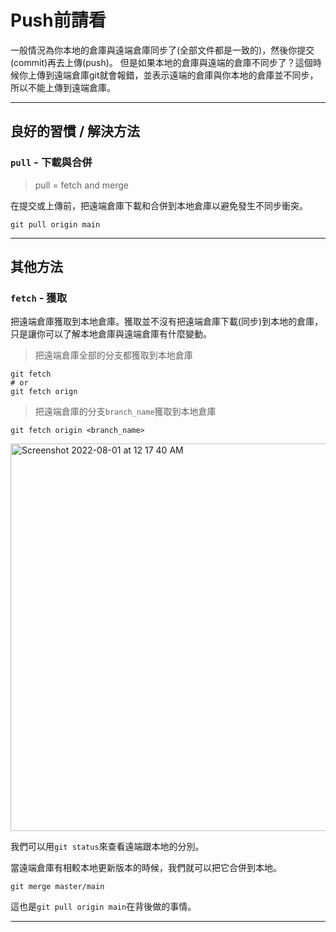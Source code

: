 # Push前請看
一般情況為你本地的倉庫與遠端倉庫同步了(全部文件都是一致的)，然後你提交(commit)再去上傳(push)。
但是如果本地的倉庫與遠端的倉庫不同步了？這個時候你上傳到遠端倉庫git就會報錯，並表示遠端的倉庫與你本地的倉庫並不同步，所以不能上傳到遠端倉庫。

---

## 良好的習慣 / 解決方法
### `pull` - 下載與合併
> pull = fetch and merge

在提交或上傳前，把遠端倉庫下載和合併到本地倉庫以避免發生不同步衝突。
```console
git pull origin main
```


---

## 其他方法
### `fetch` - 獲取
把遠端倉庫獲取到本地倉庫。獲取並不沒有把遠端倉庫下載(同步)到本地的倉庫，只是讓你可以了解本地倉庫與遠端倉庫有什麼變動。
> 把遠端倉庫全部的分支都獲取到本地倉庫
```console
git fetch
# or
git fetch orign
```
> 把遠端倉庫的分支`branch_name`獲取到本地倉庫
```console
git fetch origin <branch_name>
```

<img width="620" alt="Screenshot 2022-08-01 at 12 17 40 AM" src="https://user-images.githubusercontent.com/82365010/182049282-6ca6356c-b98a-48f3-8d0b-3695c700424c.png">

我們可以用`git status`來查看遠端跟本地的分別。

當遠端倉庫有相較本地更新版本的時候，我們就可以把它合併到本地。

```console
git merge master/main
```

這也是`git pull origin main`在背後做的事情。

---



